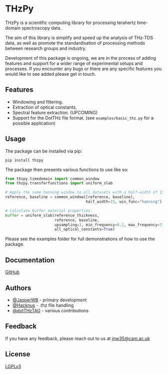 # THzPy

THzPy is a scientific computing library for processing terahertz time-domain spectroscopy data.

The aim of this library is simplify and speed up the analysis of THz-TDS data, as well as promote the standardisation
of processing methods between research groups and industry.

Development of this package is ongoing, we are in the process of adding features and support for a wider range of
experimental setups and processes.
If you encounter any bugs or there are any specific features you would like to see added please get in touch.

## Features

- Windowing and filtering.
- Extraction of optical constants.
- Spectral feature extraction. (UPCOMING)
- Support for the DotTHz file format. (see `examples/basic_thz.py` for a possible application)

## Usage

The package can be installed via pip:

```shell
pip install thzpy
```

The package then presents various functions to use like so:

```python
from thzpy.timedomain import common_window
from thzpy.transferfunctions import uniform_slab

# Apply the same hanning window to all datasets with a half-width of 15 ps.
reference, baseline = common_window([reference, baseline],
                                    half_width=15, win_func="hanning")

# Calculate buffer material properties.
buffer = uniform_slab(reference_thickness,
                      reference, baseline,
                      upsampling=3, min_frequency=0.2, max_frequency=3,
                      all_optical_constants=True)
```             

Please see the examples folder for full demonstrations of how to use the package.

## Documentation

[GitHub](https://github.com/dotTHzTAG/thzpy)

## Authors

- [@JasperWB](https://www.github.com/JasperWB) - primary development
- [@Hacknus](https://github.com/hacknus) - .thz file handling
- [@dotTHzTAG](https://www.github.com/dotTHzTAG) - various contributions

## Feedback

If you have any feedback, please reach out to us at jnw35@cam.ac.uk

## License

[LGPLv3](https://www.gnu.org/licenses/lgpl-3.0.html)
